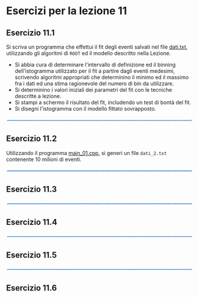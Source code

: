 # Esercizi per la lezione 11

## Esercizio 11.1

Si scriva un programma che effettui il fit degli eventi salvati nel file [dati.txt](programmi/dati.txt),
utilizzando gli algoritmi di ```ROOT``` ed il modello descritto nella Lezione.
  * Si abbia cura di determinare l'intervallo di definizione ed il binning dell'istogramma utilizzato per il fit
    a partire dagli eventi medesimi,
    scrivendo algoritmi appropriati che determinino il minimo ed il massimo fra i dati
    ed una stima ragionevole del numero di bin da utilizzare.
  * Si determinino i valori iniziali dei parametri del fit 
    con le tecniche descritte a lezione.
  * Si stampi a schermo il risultato del fit,
    includendo un test di bontà del fit.
  * Si disegni l'istogramma con il modello fittato sovrapposto.  

![linea](../immagini/linea.png)

## Esercizio 11.2 

Utilizzando il programma [main_01.cpp](programmi/main_01.cpp),
si generi un file ```dati_2.txt``` contenente 10 milioni di eventi.

![linea](../immagini/linea.png)

## Esercizio 11.3
 
![linea](../immagini/linea.png)

## Esercizio 11.4

![linea](../immagini/linea.png)

## Esercizio 11.5

![linea](../immagini/linea.png)

## Esercizio 11.6


